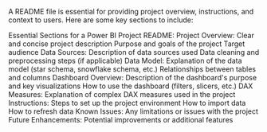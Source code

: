 A README file is essential for providing project overview, instructions, and context to users. Here are some key sections to include:

Essential Sections for a Power BI Project README:
Project Overview:
Clear and concise project description
Purpose and goals of the project
Target audience
Data Sources:
Description of data sources used
Data cleaning and preprocessing steps (if applicable)
Data Model:
Explanation of the data model (star schema, snowflake schema, etc.)
Relationships between tables and columns
Dashboard Overview:
Description of the dashboard's purpose and key visualizations
How to use the dashboard (filters, slicers, etc.)
DAX Measures:
Explanation of complex DAX measures used in the project
Instructions:
Steps to set up the project environment
How to import data
How to refresh data
Known Issues:
Any limitations or issues with the project
Future Enhancements:
Potential improvements or additional features
